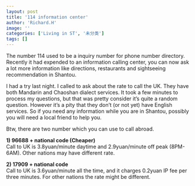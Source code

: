 ```yaml
---
layout: post
title: '114 information center'
author: 'Richard.H'
image: ''
categories: ['Living in ST', '未分类']
tags: []
---
```


The number 114 used to be a inquiry number for phone number directory. Recently it had expended to an information calling center, you can now ask a lot more information like directions, restaurants and sightseeing recommendation in Shantou. 

I had a try last night. I called to ask about the rate to call the UK. They have both Mandarin and Chaoshan dialect services. It took a few minutes to process my questions, but that was pretty consider it’s quite a random question. However it’s a pity that they don’t (or not yet) have English services. So if you need any information while you are in Shantou, possibly you will need a local friend to help you. 

Btw, there are two number which you can use to call abroad. 

**1) 96688 + national code (Cheaper)**<br>
Call to UK is 3.8yuan/minute daytime and 2.9yuan/minute off peak (8PM-6AM). Other nations may have different rate. 

**2) 17909 + national code** <br>
Call to UK is 3.6yuan/minute all the time, and it charges 0.2yuan IP fee per three minutes. For other nations the rate might be different. <br>
